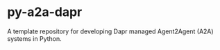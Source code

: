 # py-a2a-dapr

A template repository for developing Dapr managed Agent2Agent (A2A) systems in Python.

